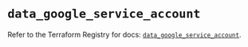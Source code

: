 # `data_google_service_account`

Refer to the Terraform Registry for docs: [`data_google_service_account`](https://registry.terraform.io/providers/hashicorp/google/6.13.0/docs/data-sources/service_account).
